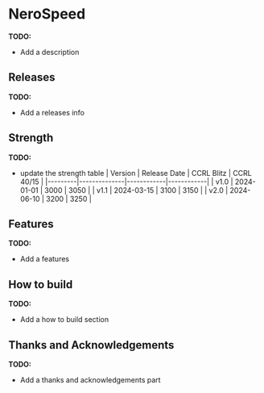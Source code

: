 # NeroSpeed

**TODO:**

- Add a description

## Releases

**TODO:**

- Add a releases info

## Strength

**TODO:**

- update the strength table
| Version | Release Date | CCRL Blitz | CCRL 40/15 |
|---------|--------------|------------|------------|
| v1.0    | 2024-01-01   | 3000       | 3050       |
| v1.1    | 2024-03-15   | 3100       | 3150       |
| v2.0    | 2024-06-10   | 3200       | 3250       |

## Features

**TODO:**

- Add a features

## How to build

**TODO:**

- Add a how to build section

## Thanks and Acknowledgements

**TODO:**

- Add a thanks and acknowledgements part
